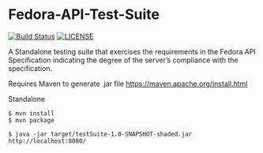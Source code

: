 # Fedora-API-Test-Suite
[![Build Status](https://travis-ci.org/fcrepo4-labs/Fedora-API-Test-Suite.svg?branch=master)](https://travis-ci.org/fcrepo4-labs/Fedora-API-Test-Suite)
[![LICENSE](https://img.shields.io/badge/license-Apache-blue.svg?style=flat-square)](./LICENSE)

A Standalone testing suite that exercises the requirements in the Fedora API Specification indicating the degree of the server’s compliance with the specification.

Requires Maven to generate .jar file
https://maven.apache.org/install.html

Standalone
```
$ mvn install
$ mvn package

$ java -jar target/testSuite-1.0-SNAPSHOT-shaded.jar http://localhost:8080/
```
